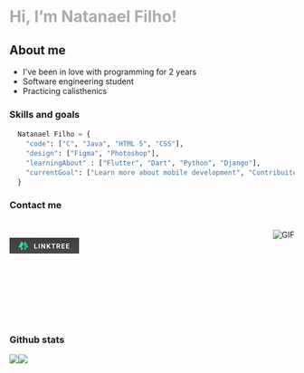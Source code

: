 <h1 style="color:#B0AAAB">Hi, I’m Natanael Filho!</h1>

##  About me
<!-- 
<img align="right" alt="GIF" height="160px" src="https://i.pinimg.com/originals/87/64/6c/87646c5cda56fa0f905d7021dcb7cb3f.gif"/> -->

<!-- <img align="right" alt="GIF" height="120px" src="https://media.giphy.com/media/VXJWhaO7afRe/giphy.gif"/>
<br/> -->

+ I've been in love with programming for 2 years
+ Software engineering student
+ Practicing calisthenics

### Skills and goals

```Python
  Natanael Filho = {
    "code": ["C", "Java", "HTML 5", "CSS"],
    "design": ["Figma", "Photoshop"],
    "learningAbout" : ["Flutter", "Dart", "Python", "Django"],
    "currentGoal": ["Learn more about mobile development", "Contribuite more to the community"]
  }
```

### Contact me

<br/>
<img  alt="GIF" align="right" height="160px" src="https://media.giphy.com/media/X7NFveezX68Cc/giphy.gif"/>

[<img src="./img/linktree-button.png">](https://linktr.ee/natalfernandes)

<br/><br/><br/><br><br/><br/>
### Github stats

<a href="https://github.com/francisco1code/github-readme-statst">
  <img align="left"  height='140px' src="https://github-readme-stats.vercel.app/api?username=fernandes-natanael&show_icons=true&theme=dracula" />
</a>

<a href="https://github.com/francisco1code/github-readme-stats">
  <img align="left" height='140px' src="https://github-readme-stats.vercel.app/api/top-langs/?username=fernandes-natanael&hide=jupyter%20notebook,html&layout=compact&theme=dracula" />
</a>
